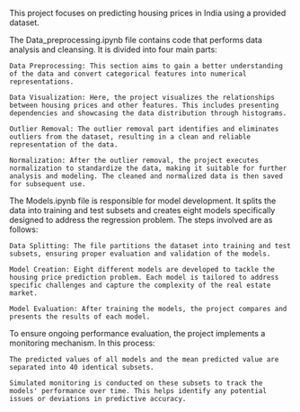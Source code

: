This project focuses on predicting housing prices in India using a provided dataset.

The Data_preprocessing.ipynb file contains code that performs data analysis and cleansing. It is divided into four main parts:

    Data Preprocessing: This section aims to gain a better understanding of the data and convert categorical features into numerical representations.

    Data Visualization: Here, the project visualizes the relationships between housing prices and other features. This includes presenting dependencies and showcasing the data distribution through histograms.

    Outlier Removal: The outlier removal part identifies and eliminates outliers from the dataset, resulting in a clean and reliable representation of the data.

    Normalization: After the outlier removal, the project executes normalization to standardize the data, making it suitable for further analysis and modeling. The cleaned and normalized data is then saved for subsequent use.


The Models.ipynb file is responsible for model development. It splits the data into training and test subsets and creates eight models specifically designed to address the regression problem. The steps involved are as follows:

    Data Splitting: The file partitions the dataset into training and test subsets, ensuring proper evaluation and validation of the models.

    Model Creation: Eight different models are developed to tackle the housing price prediction problem. Each model is tailored to address specific challenges and capture the complexity of the real estate market.

    Model Evaluation: After training the models, the project compares and presents the results of each model. 

To ensure ongoing performance evaluation, the project implements a monitoring mechanism. In this process:

    The predicted values of all models and the mean predicted value are separated into 40 identical subsets.

    Simulated monitoring is conducted on these subsets to track the models' performance over time. This helps identify any potential issues or deviations in predictive accuracy.